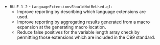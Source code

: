  - `RULE-1-2` - `LanguageExtensionsShouldNotBeUsed.ql`:
   - Improve reporting by describing which language extensions are used.
   - Improve reporting by aggregating results generated from a macro expansion at the generating macro location.
   - Reduce false positives for the variable length array check by permitting those extensions which are included in the C99 standard.